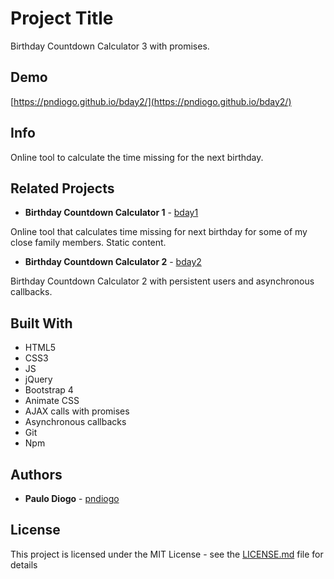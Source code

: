 # Project Title

Birthday Countdown Calculator 3 with promises.

## Demo

[https://pndiogo.github.io/bday2/](https://pndiogo.github.io/bday2/)

## Info

Online tool to calculate the time missing for the next birthday.

## Related Projects

* **Birthday Countdown Calculator 1** - [bday1](https://github.com/pndiogo/bday)

Online tool that calculates time missing for next birthday for some of my close family members. Static content.

* **Birthday Countdown Calculator 2** - [bday2](https://github.com/pndiogo/bday2)

Birthday Countdown Calculator 2 with persistent users and asynchronous callbacks.

## Built With

* HTML5
* CSS3
* JS
* jQuery
* Bootstrap 4
* Animate CSS
* AJAX calls with promises
* Asynchronous callbacks
* Git
* Npm

## Authors

* **Paulo Diogo** - [pndiogo](https://github.com/pndiogo)

## License

This project is licensed under the MIT License - see the [LICENSE.md](LICENSE.md) file for details